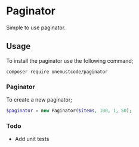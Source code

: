 # Paginator
Simple to use paginator.

## Usage
To install the paginator use the following command;
```
composer require onemustcode/paginator
```

### Paginator
To create a new paginator;
```php
$paginator = new Paginator($items, 100, 1, 50);
```

### Todo
- Add unit tests
